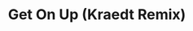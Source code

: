 ---
layout: song
redirect_from: /home/song/17
id: 17
title: Get On Up (Kraedt Remix)
artist: Jauz x Pegboard Nerds
genre: Drumstep
image: Get On Up Remix.jpg
buy-able: false
downloadable: true
yt-id: w2PKC0Cb-wg
itunes:
beatport:
gplay:
amazon:
license: 2
---